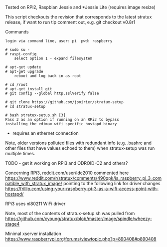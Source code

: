 Tested on RPi2, Raspbian Jessie and *Jessie Lite (requires image resize)

This script checkouts the revision that corresponds to the latest stratux
release, if want to run tip comment out, e.g. git checkout v0.8r1

Commands

    login via command line, user: pi  pwd: raspberry

    # sudo su -
    # raspi-config
        select option 1 - expand filesystem

    # apt-get update
    # apt-get upgrade
        reboot and log back in as root

    # cd /root
    # apt-get install git
    # git config --global http.sslVerify false

    # git clone https://github.com/jpoirier/stratux-setup
    # cd stratux-setup

    # bash stratux-setup.sh [3]
    Pass 3 as an option if running on an RPi3 to bypass
    installing the edimax wifi specific hostapd binary


- requires an ethernet connection

Note, older versions polluted files with redundant info (e.g.
.bashrc and other files that have values echoed to them) when
stratux-setup was run multiple times.

TODO - get it working on RPi3 and ODROID-C2 and others?

Concerning RPi3, reddit.com/user/ldc2010 commented here
https://www.reddit.com/r/stratux/comments/490qpk/is_raspberry_pi_3_compatible_with_stratux_image/
pointing to the following link for driver changes
https://frillip.com/using-your-raspberry-pi-3-as-a-wifi-access-point-with-hostapd/

RPi3 uses nl80211 WiFi driver

Note, most of the contents of stratux-setup.sh was pulled from
https://github.com/cyoung/stratux/blob/master/image/spindle/wheezy-stage4


Minimal xserver installation https://www.raspberrypi.org/forums/viewtopic.php?p=890408#p890408
